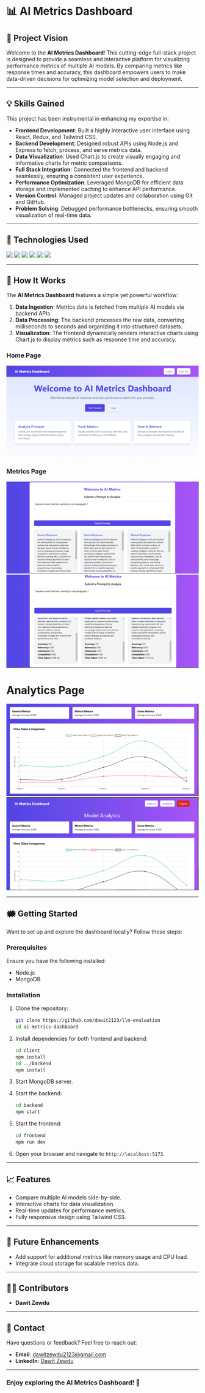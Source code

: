 # 📊 AI Metrics Dashboard

## 🌟 Project Vision

Welcome to the **AI Metrics Dashboard**! This cutting-edge full-stack project is designed to provide a seamless and interactive platform for visualizing performance metrics of multiple AI models. By comparing metrics like response times and accuracy, this dashboard empowers users to make data-driven decisions for optimizing model selection and deployment.

---

## 💡 Skills Gained

This project has been instrumental in enhancing my expertise in:

- **Frontend Development**: Built a highly interactive user interface using React, Redux, and Tailwind CSS.
- **Backend Development**: Designed robust APIs using Node.js and Express to fetch, process, and serve metrics data.
- **Data Visualization**: Used Chart.js to create visually engaging and informative charts for metric comparisons.
- **Full Stack Integration**: Connected the frontend and backend seamlessly, ensuring a consistent user experience.
- **Performance Optimization**: Leveraged MongoDB for efficient data storage and implemented caching to enhance API performance.
- **Version Control**: Managed project updates and collaboration using Git and GitHub.
- **Problem Solving**: Debugged performance bottlenecks, ensuring smooth visualization of real-time data.

---

## 🔧 Technologies Used

<div>  
  <img src="https://img.shields.io/badge/-ReactJS-61DAFB?&style=for-the-badge&logo=react&logoColor=white" />  
  <img src="https://img.shields.io/badge/-Node.js-339933?&style=for-the-badge&logo=node.js&logoColor=white" />  
  <img src="https://img.shields.io/badge/-Express.js-000000?&style=for-the-badge&logo=express&logoColor=white" />  
  <img src="https://img.shields.io/badge/-MongoDB-47A248?&style=for-the-badge&logo=mongodb&logoColor=white" />  
  <img src="https://img.shields.io/badge/-Chart.js-FF6384?&style=for-the-badge&logo=chartdotjs&logoColor=white" />  
  <img src="https://img.shields.io/badge/-Tailwind CSS-06B6D4?&style=for-the-badge&logo=tailwindcss&logoColor=white" />  
</div>

---

## 🚀 How It Works

The **AI Metrics Dashboard** features a simple yet powerful workflow:

1. **Data Ingestion**: Metrics data is fetched from multiple AI models via backend APIs.
2. **Data Processing**: The backend processes the raw data, converting milliseconds to seconds and organizing it into structured datasets.
3. **Visualization**: The frontend dynamically renders interactive charts using Chart.js to display metrics such as response time and accuracy.

### Home Page
![Home](https://github.com/dawit2123/llm-evaluation/blob/main/Demos/home.png)  

### Metrics Page
![Metrics Page](https://github.com/dawit2123/llm-evaluation/blob/main/Demos/prompt1.png)
![Metrics Page](https://github.com/dawit2123/llm-evaluation/blob/main/Demos/prompt2.png)

# Analytics Page
![Analytics Page](https://github.com/dawit2123/llm-evaluation/blob/main/Demos/analytics.png)
![Analytics Page](https://github.com/dawit2123/llm-evaluation/blob/main/Demos/analytics2.png)

---

## 🗰 Getting Started

Want to set up and explore the dashboard locally? Follow these steps:

### Prerequisites

Ensure you have the following installed:

- Node.js
- MongoDB

### Installation

1. Clone the repository:

   ```bash
   git clone https://github.com/dawit2123/llm-evaluation
   cd ai-metrics-dashboard
   ```

2. Install dependencies for both frontend and backend:

   ```bash
   cd client
   npm install
   cd ../backend
   npm install
   ```

3. Start MongoDB server.

4. Start the backend:

   ```bash
   cd backend
   npm start
   ```

5. Start the frontend:

   ```bash
   cd frontend
   npm run dev
   ```

6. Open your browser and navigate to `http://localhost:5173`.

---

## 📈 Features

- Compare multiple AI models side-by-side.
- Interactive charts for data visualization.
- Real-time updates for performance metrics.
- Fully responsive design using Tailwind CSS.

---

## 📌 Future Enhancements

- Add support for additional metrics like memory usage and CPU load.
- Integrate cloud storage for scalable metrics data.

---

## 👨‍💻 Contributors

- **Dawit Zewdu**

---

## 📧 Contact

Have questions or feedback? Feel free to reach out:

- **Email**: [dawitzewdu2123@gmail.com](mailto:dawitzewdu2123@gmail.com)
- **LinkedIn**: [Dawit Zewdu](https://www.linkedin.com/in/dawit-zewdu-46b1b9231/)

---

### Enjoy exploring the **AI Metrics Dashboard**! 🚀
